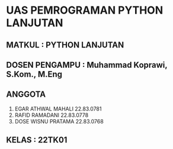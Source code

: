 # UAS PEMROGRAMAN PYTHON LANJUTAN

## MATKUL             : PYTHON LANJUTAN
## DOSEN PENGAMPU     : Muhammad Koprawi, S.Kom., M.Eng
## ANGGOTA            
1. EGAR ATHWAL MAHALI   22.83.0781
2. RAFID RAMADANI       22.83.0778
3. DOSE WISNU PRATAMA   22.83.0768
## KELAS              : 22TK01
